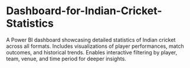 # Dashboard-for-Indian-Cricket-Statistics
A Power BI dashboard showcasing detailed statistics of Indian cricket across all formats. Includes visualizations of player performances, match outcomes, and historical trends. Enables interactive filtering by player, team, venue, and time period for deeper insights.
